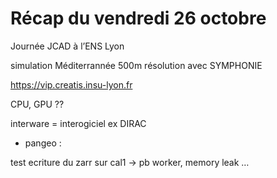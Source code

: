 # Récap du vendredi 26 octobre

Journée JCAD à l’ENS Lyon

simulation Méditerrannée 500m résolution avec SYMPHONIE

https://vip.creatis.insu-lyon.fr

CPU, GPU ??

interware = interogiciel ex DIRAC

* pangeo :

test ecriture du zarr sur cal1 -> pb worker, memory leak …